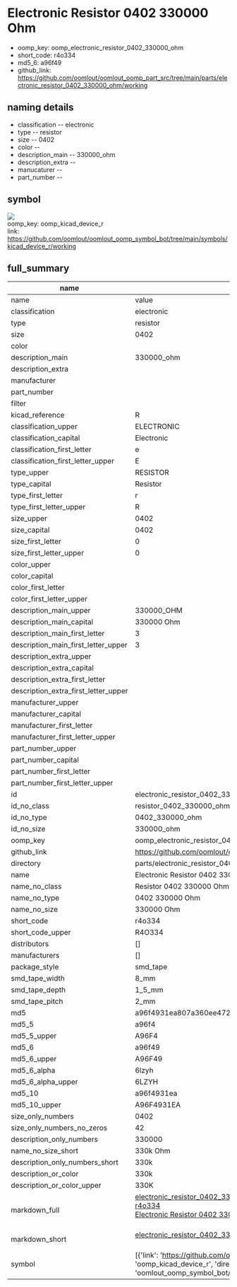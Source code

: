 # Electronic Resistor 0402 330000 Ohm

  
* oomp_key: oomp_electronic_resistor_0402_330000_ohm 
* short_code: r4o334
* md5_6: a96f49  
* github_link: https://github.com/oomlout/oomlout_oomp_part_src/tree/main/parts/electronic_resistor_0402_330000_ohm/working  
## naming details
* classification -- electronic
* type -- resistor
* size -- 0402
* color -- 
* description_main -- 330000_ohm
* description_extra -- 
* manucaturer -- 
* part_number -- 



## symbol

![](symbol/{index}}/working/working_600.png)  
oomp_key: oomp_kicad_device_r  
link: https://github.com/oomlout/oomlout_oomp_symbol_bot/tree/main/symbols/kicad_device_r/working  


## full_summary
| name | value | 
| --- | --- | 
| name | value | 
| classification | electronic | 
| type | resistor | 
| size | 0402 | 
| color |  | 
| description_main | 330000_ohm | 
| description_extra |  | 
| manufacturer |  | 
| part_number |  | 
| filter |  | 
| kicad_reference | R | 
| classification_upper | ELECTRONIC | 
| classification_capital | Electronic | 
| classification_first_letter | e | 
| classification_first_letter_upper | E | 
| type_upper | RESISTOR | 
| type_capital | Resistor | 
| type_first_letter | r | 
| type_first_letter_upper | R | 
| size_upper | 0402 | 
| size_capital | 0402 | 
| size_first_letter | 0 | 
| size_first_letter_upper | 0 | 
| color_upper |  | 
| color_capital |  | 
| color_first_letter |  | 
| color_first_letter_upper |  | 
| description_main_upper | 330000_OHM | 
| description_main_capital | 330000 Ohm | 
| description_main_first_letter | 3 | 
| description_main_first_letter_upper | 3 | 
| description_extra_upper |  | 
| description_extra_capital |  | 
| description_extra_first_letter |  | 
| description_extra_first_letter_upper |  | 
| manufacturer_upper |  | 
| manufacturer_capital |  | 
| manufacturer_first_letter |  | 
| manufacturer_first_letter_upper |  | 
| part_number_upper |  | 
| part_number_capital |  | 
| part_number_first_letter |  | 
| part_number_first_letter_upper |  | 
| id | electronic_resistor_0402_330000_ohm | 
| id_no_class | resistor_0402_330000_ohm | 
| id_no_type | 0402_330000_ohm | 
| id_no_size | 330000_ohm | 
| oomp_key | oomp_electronic_resistor_0402_330000_ohm | 
| github_link | https://github.com/oomlout/oomlout_oomp_part_src/tree/main/parts/electronic_resistor_0402_330000_ohm/working | 
| directory | parts/electronic_resistor_0402_330000_ohm | 
| name | Electronic Resistor 0402 330000 Ohm | 
| name_no_class | Resistor 0402 330000 Ohm | 
| name_no_type | 0402 330000 Ohm | 
| name_no_size | 330000 Ohm | 
| short_code | r4o334 | 
| short_code_upper | R4O334 | 
| distributors | [] | 
| manufacturers | [] | 
| package_style | smd_tape | 
| smd_tape_width | 8_mm | 
| smd_tape_depth | 1_5_mm | 
| smd_tape_pitch | 2_mm | 
| md5 | a96f4931ea807a360ee472d77c790260 | 
| md5_5 | a96f4 | 
| md5_5_upper | A96F4 | 
| md5_6 | a96f49 | 
| md5_6_upper | A96F49 | 
| md5_6_alpha | 6lzyh | 
| md5_6_alpha_upper | 6LZYH | 
| md5_10 | a96f4931ea | 
| md5_10_upper | A96F4931EA | 
| size_only_numbers | 0402 | 
| size_only_numbers_no_zeros | 42 | 
| description_only_numbers | 330000 | 
| name_no_size_short | 330k Ohm | 
| description_only_numbers_short | 330k | 
| description_or_color | 330k | 
| description_or_color_upper | 330K | 
| markdown_full | [electronic_resistor_0402_330000_ohm](https://github.com/oomlout/oomlout_oomp_part_src/tree/main/parts/electronic_resistor_0402_330000_ohm/working)<br>[r4o334](https://github.com/oomlout/oomlout_oomp_part_src/tree/main/parts/electronic_resistor_0402_330000_ohm/working)<br>[Electronic Resistor 0402 330000 Ohm](https://github.com/oomlout/oomlout_oomp_part_src/tree/main/parts/electronic_resistor_0402_330000_ohm/working)<br><br> | 
| markdown_short | [electronic_resistor_0402_330000_ohm](https://github.com/oomlout/oomlout_oomp_part_src/tree/main/parts/electronic_resistor_0402_330000_ohm/working)<br><br> | 
| symbol | [{'link': 'https://github.com/oomlout/oomlout_oomp_symbol_bot/tree/main/symbols/kicad_device_r', 'oomp_key': 'oomp_kicad_device_r', 'directory': 'oomlout_oomp_symbol_bot/symbols/kicad_device_r//working/working.kicad_sym', 'index': 0}] | 
